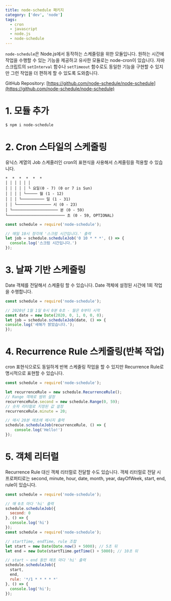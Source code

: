 ```yaml
---
title: node-schedule 패키지
category: ['dev', 'node']
tags:
  - cron
  - javascript
  - node.js
  - node-schedule
---
```


`node-schedule`은 Node.js에서 동작하는 스케줄링을 위한 모듈입니다. 원하는 시간에 작업을 수행할 수 있는 기능을 제공하고 유사한 모듈로는 node-cron이 있습니다. 자바스크립트의 `setInterval` 함수나 `setTimeout` 함수로도 동일한 기능을 구현할 수 있지만 그런 작업을 더 편하게 할 수 있도록 도와줍니다.

GitHub Repository: [https://github.com/node-schedule/node-schedule](https://github.com/node-schedule/node-schedule)


# 1. 모듈 추가
```bash
$ npm i node-schedule
```

# 2. Cron 스타일의 스케줄링
유닉스 계열의 Job 스케줄러인 cron의 표현식을 사용해서 스케줄링을 적용할 수 있습니다.

```
*  *  *  *  *  *
│ │ │ │ │ │
│ │ │ │ │ └ 요일(0 - 7) (0 or 7 is Sun)
│ │ │ │ └───── 월 (1 - 12)
│ │ │ └────────── 일 (1 - 31)
│ │ └─────────────── 시 (0 - 23)
│ └──────────────────── 분 (0 - 59)
└───────────────────────── 초 (0 - 59, OPTIONAL)
```

```javascript
const schedule = require('node-schedule');

// 매일 10시 정각에 '스크럼 시간입니다.' 출력
let job = schedule.scheduleJob('0 10 * * *', () => {
  console.log('스크럼 시간입니다.')
});
```

# 3. 날짜 기반 스케줄링
Date 객체를 전달해서 스케줄링 할 수 있습니다. Date 객체에 설정된 시간에 1회 작업을 수행합니다.

```javascript
const schedule = require('node-schedule');

// 2020년 1월 1일 0시 0분 0초 - 월은 0부터 시작
const date = new Date(2020, 0, 1, 0, 0, 0);
let job = schedule.scheduleJob(date, () => {
console.log('새해가 밝았습니다.');
});
```

# 4. Recurrence Rule 스케줄링(반복 작업)
cron 표현식으로도 동일하게 반복 스케줄링 작업을 할 수 있지만 Recurrence Rule로 명시적으로 표현할 수 있습니다.

```javascript
const schedule = require('node-schedule');

let recurrenceRule = new schedule.RecurrenceRule();
// Range 객체로 범위 설정
recurrenceRule.second = new schedule.Range(0, 59);
// 숫자 리터럴로 지정된 값 설정
recurrenceRule.minute = 20;

// 매시 20분 매초에 메시지 출력
schedule.scheduleJob(recurrenceRule, () => {
    console.log('Hello!')
});
```

# 5. 객체 리터럴
Recurrence Rule 대신 객체 리터럴로 전달할 수도 있습니다. 객체 리터럴로 전달 시 프로퍼티로는 second, minute, hour, date, month, year, dayOfWeek, start, end, rule이 있습니다.

```javascript
const schedule = require('node-schedule');

// 매 0초 마다 'hi' 출력
schedule.scheduleJob({
  second: 0
}, () => {
  console.log('hi')
});
const schedule = require('node-schedule');

// startTime, endTime, rule 조합
let start = new Date(Date.now() + 5000); // 5초 뒤
let end = new Date(startTiime.getTime() + 5000); // 10초 뒤

// start ~ end 동안 매초 마다 'hi' 출력
schedule.scheduleJob({
  start,
  end,
  rule: '*/1 * * * * *'
}, () => {
  console.log('hi');
});
```